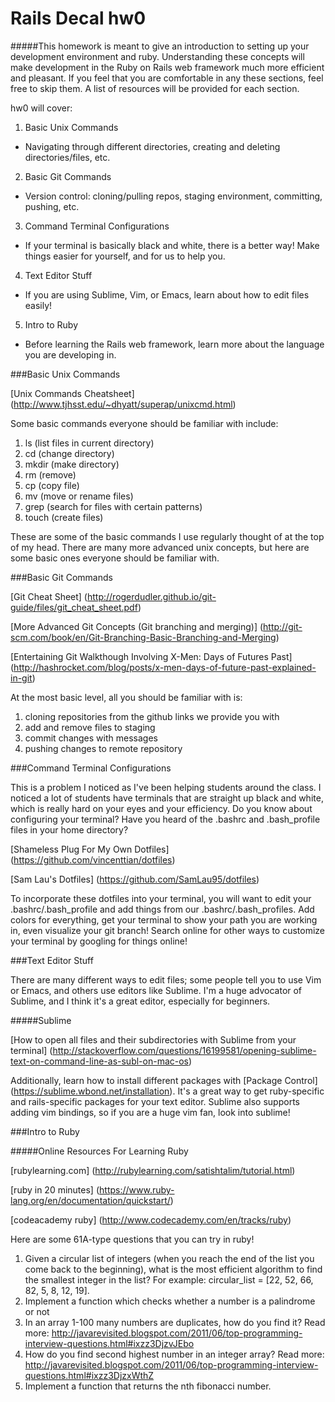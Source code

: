 Rails Decal hw0
===

#####This homework is meant to give an introduction to setting up your development environment and ruby. Understanding these concepts will make development in the Ruby on Rails web framework much more efficient and pleasant. If you feel that you are comfortable in any these sections, feel free to skip them. A list of resources will be provided for each section.

hw0 will cover: 

1. Basic Unix Commands
  * Navigating through different directories, creating and deleting directories/files, etc.
2. Basic Git Commands
  * Version control: cloning/pulling repos, staging environment, committing, pushing, etc.
3. Command Terminal Configurations
  * If your terminal is basically black and white, there is a better way! Make things easier for yourself, and for us to help you.
4. Text Editor Stuff
  * If you are using Sublime, Vim, or Emacs, learn about how to edit files easily!
5. Intro to Ruby
  * Before learning the Rails web framework, learn more about the language you are developing in.

###Basic Unix Commands  

[Unix Commands Cheatsheet] (http://www.tjhsst.edu/~dhyatt/superap/unixcmd.html)

Some basic commands everyone should be familiar with include:

1. ls (list files in current directory)
2. cd (change directory)
3. mkdir (make directory)
4. rm (remove)
5. cp (copy file)
6. mv (move or rename files)
7. grep (search for files with certain patterns)
8. touch (create files)

These are some of the basic commands I use regularly thought of at the top of my head. There are many more advanced unix concepts, but here are some basic ones everyone should be familiar with.

###Basic Git Commands  

[Git Cheat Sheet] (http://rogerdudler.github.io/git-guide/files/git_cheat_sheet.pdf)

[More Advanced Git Concepts (Git branching and merging)] (http://git-scm.com/book/en/Git-Branching-Basic-Branching-and-Merging)

[Entertaining Git Walkthough Involving X-Men: Days of Futures Past] (http://hashrocket.com/blog/posts/x-men-days-of-future-past-explained-in-git)

At the most basic level, all you should be familiar with is:

1. cloning repositories from the github links we provide you with
2. add and remove files to staging
3. commit changes with messages
4. pushing changes to remote repository

###Command Terminal Configurations

This is a problem I noticed as I've been helping students around the class. I noticed a lot of students have terminals that are straight up black and white, which is really hard on your eyes and your efficiency. Do you know about configuring your terminal? Have you heard of the .bashrc and .bash_profile files in your home directory? 

[Shameless Plug For My Own Dotfiles] (https://github.com/vincenttian/dotfiles)

[Sam Lau's Dotfiles] (https://github.com/SamLau95/dotfiles)

To incorporate these dotfiles into your terminal, you will want to edit your .bashrc/.bash_profile and add things from our .bashrc/.bash_profiles. Add colors for everything, get your terminal to show your path you are working in, even visualize your git branch! Search online for other ways to customize your terminal by googling for things online!

###Text Editor Stuff  

There are many different ways to edit files; some people tell you to use Vim or Emacs, and others use editors like Sublime. I'm a huge advocator of Sublime, and I think it's a great editor, especially for beginners.

#####Sublime

[How to open all files and their subdirectories with Sublime from your terminal] (http://stackoverflow.com/questions/16199581/opening-sublime-text-on-command-line-as-subl-on-mac-os)

Additionally, learn how to install different packages with [Package Control] (https://sublime.wbond.net/installation). It's a great way to get ruby-specific and rails-specific packages for your text editor. Sublime also supports adding vim bindings, so if you are a huge vim fan, look into sublime!

###Intro to Ruby  

#####Online Resources For Learning Ruby

[rubylearning.com] (http://rubylearning.com/satishtalim/tutorial.html)

[ruby in 20 minutes] (https://www.ruby-lang.org/en/documentation/quickstart/)

[codeacademy ruby] (http://www.codecademy.com/en/tracks/ruby)

Here are some 61A-type questions that you can try in ruby!

1. Given a circular list of integers (when you reach the end of the list you come back to the beginning), what is the most efficient algorithm to find the smallest integer in the list? For example: circular_list = [22, 52, 66, 82, 5, 8, 12, 19].
2. Implement a function which checks whether a number is a palindrome or not
3. In an array 1-100 many numbers are duplicates, how do you find it? Read more: http://javarevisited.blogspot.com/2011/06/top-programming-interview-questions.html#ixzz3DjzvJEbo
4. How do you find second highest number in an integer array? Read more: http://javarevisited.blogspot.com/2011/06/top-programming-interview-questions.html#ixzz3DjzxWthZ
5. Implement a function that returns the nth fibonacci number.

